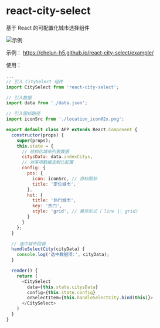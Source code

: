 # react-city-select
基于 React 的可配置化城市选择组件

![示例](https://chelun-h5.github.io/react-city-select/example/qrcode.png)

示例： https://chelun-h5.github.io/react-city-select/example/

使用：

```javascript
...
// 引入 CitySelect 组件
import CitySelect from 'react-city-select';

// 引入数据
import data from './data.json';

// 引入图标路径
import iconSrc from './location_icon@2x.png';

export default class APP extends React.Component {
  constructor(props) {
    super(props);
    this.state = {
      // 结构化城市列表数据
      citysData: data.indexCitys, 
      // 对某项数据定制化配置
      config: {
        pos: {
          icon: iconSrc, // 游标图标
          title: '定位城市',
        },
        hot: {
          title: '热门城市',
          key: '热门',
          style: 'grid', // 展示形式（ line || grid）
        }
      }
    };
  }

  // 选中城市回调
  handleSelectCity(cityData) {
    console.log('选中数据项:', cityData);
  }

  render() {
    return (
      <CitySelect
        data={this.state.citysData}
        config={this.state.config}
        onSelectItem={this.handleSelectCity.bind(this)}>
      </CitySelect>
    )
  }
}
```
